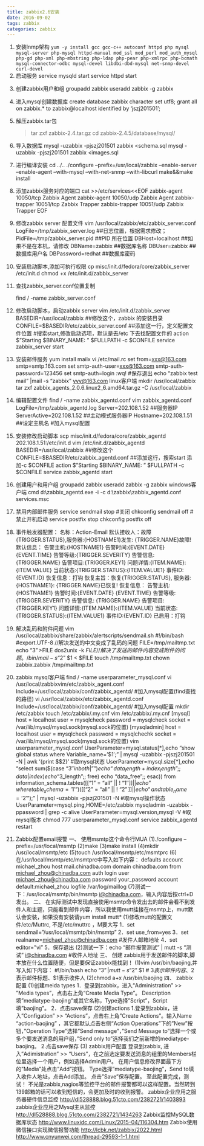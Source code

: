 ```yaml
---
title: zabbix2.6安装
date: 2016-09-02
tags: zabbix
categories: zabbix
---
```



1. 安装lnmp架构
 `yum -y install gcc gcc-c++ autoconf httpd php mysql mysql-server php-mysql httpd-manual mod_ssl mod_perl mod_auth_mysql php-gd php-xml php-mbstring php-ldap php-pear php-xmlrpc php-bcmath mysql-connector-odbc mysql-devel libdbi-dbd-mysql net-snmp-devel curl-devel`
2. 启动服务
    service mysqld start
    service httpd start
<!--more-->

3. 创建zabbix用户和组
    groupadd zabbix
    useradd zabbix -g zabbix
4. 进入mysql创建数据库
    create database zabbix character set utf8;
    grant all on zabbix.* to zabbix@localhost identified by ‘jszj201501’;
5. 解压zabbix.tar包
    > tar zxf zabbix-2.4.tar.gz
    > cd zabbix-2.4.5/database/mysql/
6. 导入数据库
    mysql -uzabbix -pjszj201501 zabbix <schema.sql
    mysql -uzabbix -pjszj201501 zabbix <images.sql
7. 进行编译安装
    cd ../..
    ./configure –prefix=/usr/local/zabbix –enable-server –enable-agent –with-mysql –with-net-snmp –with-libcurl
    make&&make install
8. 添加zabbix服务对应的端口
    cat >>/etc/services<<EOF
    zabbix-agent 10050/tcp Zabbix Agent
    zabbix-agent 10050/udp Zabbix Agent
    zabbix-trapper 10051/tcp Zabbix Trapper
    zabbix-trapper 10051/udp Zabbix Trapper
    EOF
9. 修改zabbix server 配置文件
    vim /usr/local/zabbix/etc/zabbix_server.conf
    LogFile=/tmp/zabbix_server.log ##日志位置，根据需求修改；
    PidFile=/tmp/zabbix_server.pid ##PID 所在位置
    DBHost=localhost ##如果不是在本机，请修改
    DBName=zabbix ##数据库名称
    DBUser=zabbix ##数据库用户名
    DBPassword=redhat ##数据库密码
10. 安装启动脚本,添加可执行权限
    cp misc/init.d/fedora/core/zabbix_server /etc/init.d
    chmod +x /etc/init.d/zabbix_server
11. 查找zabbix_server.conf位置复制

    find / -name zabbix_server.conf
12. 修改启动脚本，启动zabbix server
    vim /etc/init.d/zabbix_server
    BASEDIR=/usr/local/zabbix ##修改这个，zabbix 的安装目录
    CONFILE=$BASEDIR/etc/zabbix_server.conf ##添加这一行，定义配置文件位置
    #搜索start,修改启动选项，默认是去/etc 下去找配置文件的
    action $”Starting $BINARY_NAME: ” $FULLPATH -c $CONFILE
    service zabbix_server start
13. 安装邮件服务
    yum install mailx
    vi /etc/mail.rc
    set from=xxx@163.com smtp=smtp.163.com
    set smtp-auth-user=xxx@163.com smtp-auth-password=123456
    set smtp-auth=login
    :wq! #保存退出
    echo “zabbix test mail” |mail -s “zabbix” yyy@163.com
    linux客户端
    mkdir /usr/local/zabbix
    tar zxf zabbix_agents_2.0.6.linux2_6.amd64.tar.gz -C /usr/local/zabbix
14. 编辑配置文件
    find / -name zabbix_agentd.conf
    vim zabbix_agentd.conf
    LogFile=/tmp/zabbix_agentd.log
    Server=202.108.1.52 ##服务器IP
    ServerActive=202.108.1.52 ##主动模式服务器IP
    Hostname=202.108.1.51 ##设定主机名
    #加入mysql配置
15. 安装修改启动脚本
    scp misc/init.d/fedora/core/zabbix_agentd 202.108.1.51:/etc/init.d
    vim /etc/init.d/zabbix_agentd
    BASEDIR=/usr/local/zabbix ##修改这个
    CONFILE=$BASEDIR/etc/zabbix_agentd.conf ##添加这行，搜索start 添加-c $CONFILE
    action $”Starting $BINARY_NAME: ” $FULLPATH -c $CONFILE
    service zabbix_agentd start
16. 创建用户和用户组
    groupadd zabbix
    useradd zabbix -g zabbix
    windows客户端
    cmd
    d:\zabbix_agentd.exe -i -c d:\zabbix\zabbix_agentd.conf
    services.msc
17. 禁用内部邮件服务
    service sendmail stop #关闭
    chkconfig sendmail off #禁止开机启动
    service postfix stop
    chkconfig postfix off
18. 事件触发器配置：
    名称：Action-Email
    默认接收人：故障{TRIGGER.STATUS},服务器:{HOSTNAME1}发生: {TRIGGER.NAME}故障!
    默认信息：
    告警主机:{HOSTNAME1}
    告警时间:{EVENT.DATE} {EVENT.TIME}
    告警等级:{TRIGGER.SEVERITY}
    告警信息: {TRIGGER.NAME}
    告警项目:{TRIGGER.KEY1}
    问题详情:{ITEM.NAME}:{ITEM.VALUE}
    当前状态:{TRIGGER.STATUS}:{ITEM.VALUE1}
    事件ID:{EVENT.ID}
    恢复信息：打钩
    恢复主旨：恢复{TRIGGER.STATUS}, 服务器:{HOSTNAME1}: {TRIGGER.NAME}已恢复!
    恢复信息：
    告警主机:{HOSTNAME1}
    告警时间:{EVENT.DATE} {EVENT.TIME}
    告警等级:{TRIGGER.SEVERITY}
    告警信息: {TRIGGER.NAME}
    告警项目:{TRIGGER.KEY1}
    问题详情:{ITEM.NAME}:{ITEM.VALUE}
    当前状态:{TRIGGER.STATUS}:{ITEM.VALUE1}
    事件ID:{EVENT.ID}
    已启用：打钩
19. 解决乱码和附件问题
    vim /usr/local/zabbix/share/zabbix/alertscripts/sendmail.sh
    #!/bin/bash
    #export.UTF-8 //解决发送的中文变成了乱码的问题
    FILE=/tmp/mailtmp.txt
    echo “$3” >$FILE
    dos2unix -k $FILE  //解决了发送的邮件内容变成附件的问题。
    /bin/mail -s “$2” $1 < $FILE
    touch /tmp/mailtmp.txt
    chown  zabbix.zabbix /tmp/mailtmp.txt
20. zabbix  mysql客户端
    find / -name userparameter_mysql.conf
    vi /usr/local/zabbixvim/etc/zabbix_agent.conf
    Include=/usr/local/zabbix/conf/zabbix_agentd/ #加入mysql配置(find查找的路径)
    vi /usr/local/zabbix/etc/zabbix_agentd.conf
    Include=/usr/local/zabbix/conf/zabbix_agentd/ #加入mysql配置
    mkdir /etc/zabbix
    touch /etc/zabbix/.my.cnf
    vim /etc/zabbix/.my.cnf
    [mysql]
    host = localhost
    user = mysqlcheck
    password = mysqlcheck
    socket = /var/lib/mysql/mysql.sock(mysql.sock的位置)
    [mysqladmin]
    host = localhost
    user = mysqlcheck
    password = mysqlchechk
    socket = /var/lib/mysql/mysql.sock(mysql.sock的位置)
    vim userparameter_mysql.conf
    UserParameter=mysql.status[*],echo “show global status where Variable_name=’$1′;” | mysql -uzabbix -pjszj201501 -N | awk ‘{print $$2}’ #取mysql状态
    UserParameter=mysql.size[*],echo “select sum($(case “$3″ in both|””) echo “data_length+index_length”;; data|index) echo “$3_length”;; free) echo “data_free”;; esac)) from information_schema.tables$([[ “$1” = “all” || ! “$1″ ]] || echo ” where table_schema=’$1′”)$([[ “$2” = “all” || ! “$2” ]] || echo “and table_name=’$2′”);” | mysql -uzabbix -pjszj201501 -N
     #取mysql操作状态
    UserParameter=mysql.ping,HOME=/etc/zabbix mysqladmin -uzabbix -ppassword | grep -c alive
    UserParameter=mysql.version,mysql -V #取mysql版本
    chmod 777 userparameter_mysql.conf
    service zabbix_agentd restart
21. Zabbix配置email报警
一、              使用msmtp这个命令行MUA
    (1)./configure –prefix=/usr/local/msmtp
    (2)make
    (3)make install
    (4)mkdir /usr/local/msmtp/etc
    (5)touch /usr/local/msmtp/etc/msmtprc
    (6)在/usr/local/msmtp/etc/msmtprc中写入如下内容：
    defaults
    account michael_zhou
    host mail.chinadba.com
    domain chinadba.com
    from michael_zhou@chinadba.com
    auth login
    user michael_zhou@chinadba.com
        password your_password
    account default:michael_zhou
    logfile /var/log/maillog
    (7)测试一下：/usr/local/msmtp/bin/msmtp i@chinadba.com，输入内容后按ctrl+D发出。
二、    在实际测试中发现直接使用msmtp命令发出去的邮件会看不到发件人和主题，只能看到邮件内容，所以我使用mutt挂接在msmtp上，mutt默认会安装，如果没有安装请yum install mutt*
    (1)修改mutt的配置文件/etc/Muttrc, 不是/etc/muttrc  ，M要大写
    1．set sendmail=”/usr/local/msmtp/bin/msmtp”
    2．set use_from=yes
    3．set realname=michael_zhou@chinadba.com  #发件人邮箱地址
    4．set editor=”vi”
    5．保存退出
    (2)测试一下：echo “邮件报警测试” | mutt -s “测试” i@chinadba.com  #收件人地址
三、    创建 zabbix用于发送邮件的脚本,脚本放在什么位置随便，但是要保证zabbix能找到！
(1)vim /usr/bin/baojing,并写入如下内容：
#!/bin/bash
echo “$3” | mutt -s “$2” $1       # $3表示邮件内容、$2表示邮件标题、$1表示收件人
(2)chmod a+x /usr/bin/baojing
四、    zabbix配置
(1)创建meida types
1．登录到zabbix，进入“Administration” >> ”Media types”，点击右上角“Create Media Type”。 Description填”mediatype-baojing”或其它名称，Type选择”Script”，Script填”baojing”。
2．点击save保存
(2)创建actions
1.登录到zabbix，进入”Configation” >> “Actions”，点击右上角”Create Actions”。输入Name “action-baojing” ，其它都默认点击右侧“Action Operations”下的”New”按钮，”Operation Type”选择”Send message”，”Send Message to”选择一个或多个要发送消息的用户组，”Send only to”选择我们之前新增的mediatype-baojing。
2.点击save保存
(3) zabbix用户配置
登录到zabbix, 进入”Adimistration” >> “Users”，在之前选定要发送消息的组里的Members栏位里选择一个用户，例如选择Admin用户。
在用户信息修改界面最下方的”Media”处点击”Add”按钮。
Type选择”mediatype-baojing”，Send to填入收件人地址，点击Add添加。
点击”Save”保存配置。
至此配置完成，测试！
不光是zabbix,nagios等监控平台的邮件报警都可以这样配置。当然转到139邮箱的话可以收到短信的，会更加及时的收到报警。
zabbix企业应用之服务器硬件信息监控
http://dl528888.blog.51cto.com/2382721/1403893
zabbix企业应用之Mysql主从监控
http://dl528888.blog.51cto.com/2382721/1434263
Zabbix监控MySQL数据库状态
http://www.linuxidc.com/Linux/2015-04/116304.htm
Zabbix使用微信接口实现微信报警功能
http://lcbk.net/zabbix/2022.html
http://www.cnyunwei.com/thread-29593-1-1.html
